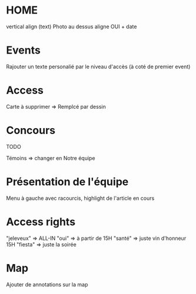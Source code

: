 # HOME
vertical align (text) Photo au dessus
aligne OUI + date

# Events
Rajouter un texte personalié par le niveau d'accès (à coté de premier event)

# Access
Carte à supprimer => Remplcé par dessin

# Concours
TODO

Témoins => changer en Notre équipe

# Présentation de l'équipe
Menu à gauche avec racourcis, highlight de l'article en cours

# Access rights
"jeleveux" => ALL-IN
"oui" => à partir de 15H
"santé" => juste vin d'honneur 15H
"fiesta" => juste la soirée

# Map
Ajouter de annotations sur la map



